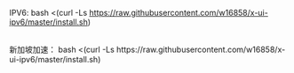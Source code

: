 IPV6:
bash <(curl -Ls https://raw.githubusercontent.com/w16858/x-ui-ipv6/master/install.sh)

<br >
新加坡加速：
bash <(curl -Ls https://raw.githubusercontent.com/w16858/x-ui-ipv6/master/install.sh)
